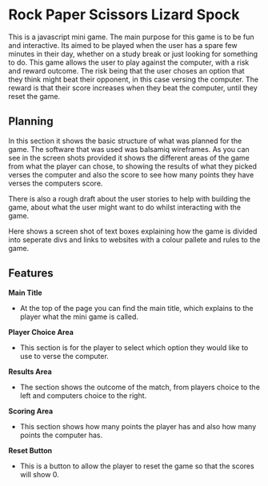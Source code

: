 # Rock Paper Scissors Lizard Spock

This is a javascript mini game. The main purpose for this game is to be fun and interactive. Its aimed to be played when the user has a spare few minutes in their day, whether on a study break or just looking for something to do. This game allows the user to play against the computer, with a risk and reward outcome. The risk being that the user choses an option that they think might beat their opponent, in this case versing the computer. The reward is that their score increases when they beat the computer, until they reset the game. 

## Planning

In this section it shows the basic structure of what was planned for the game. The software that was used was balsamiq wireframes. As you can see in the screen shots provided it shows the different areas of the game from what the player can chose, to showing the results of what they picked verses the computer and also the score to see how many points they have verses the computers score. 

There is also a rough draft about the user stories to help with building the game, about what the user might want to do whilst interacting with the game.

Here shows a screen shot of text boxes explaining how the game is divided into seperate divs and links to websites with a colour pallete and rules to the game.

## Features

__Main Title__

* At the top of the page you can find the main title, which explains to the player what the mini game is called.

__Player Choice Area__

* This section is for the player to select which option they would like to use to verse the computer.

__Results Area__

* The section shows the outcome of the match, from players choice to the left and computers choice to the right.

__Scoring Area__

* This section shows how many points the player has and also how many points the computer has.

__Reset Button__

* This is a button to allow the player to reset the game so that the scores will show 0.